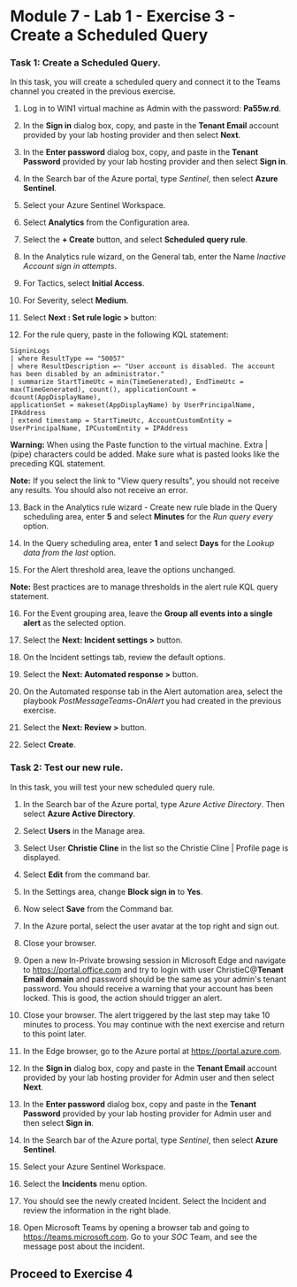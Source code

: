 # Module 7 - Lab 1 - Exercise 3 - Create a Scheduled Query

### Task 1: Create a Scheduled Query.

In this task, you will create a scheduled query and connect it to the Teams channel you created in the previous exercise.

1. Log in to WIN1 virtual machine as Admin with the password: **Pa55w.rd**.  

2. In the **Sign in** dialog box, copy, and paste in the **Tenant Email** account provided by your lab hosting provider and then select **Next**.

3. In the **Enter password** dialog box, copy, and paste in the **Tenant Password** provided by your lab hosting provider and then select **Sign in**.

4. In the Search bar of the Azure portal, type *Sentinel*, then select **Azure Sentinel**.

5. Select your Azure Sentinel Workspace.

6. Select **Analytics** from the Configuration area.

7. Select the **+ Create** button, and select **Scheduled query rule**.

8. In the Analytics rule wizard, on the General tab, enter the Name *Inactive Account sign in attempts*.

9. For Tactics, select **Initial Access**.

10. For Severity, select **Medium**.

11. Select **Next : Set rule logic >** button:

12. For the rule query, paste in the following KQL statement:

```KQL
SigninLogs
| where ResultType == "50057"
| where ResultDescription =~ "User account is disabled. The account has been disabled by an administrator."
| summarize StartTimeUtc = min(TimeGenerated), EndTimeUtc = max(TimeGenerated), count(), applicationCount = dcount(AppDisplayName), 
applicationSet = makeset(AppDisplayName) by UserPrincipalName, IPAddress
| extend timestamp = StartTimeUtc, AccountCustomEntity = UserPrincipalName, IPCustomEntity = IPAddress
```

**Warning:** When using the Paste function to the virtual machine.  Extra | (pipe) characters could be added.  Make sure what is pasted looks like the preceding KQL statement.

**Note:** If you select the link to "View query results", you should not receive any results.  You should also not receive an error.  

13. Back in the Analytics rule wizard - Create new rule blade in the Query scheduling area, enter **5** and select **Minutes** for the *Run query every* option.

14. In the Query scheduling area, enter **1** and select **Days** for the *Lookup data from the last* option.

15. For the Alert threshold area, leave the options unchanged.

**Note:** Best practices are to manage thresholds in the alert rule KQL query statement.

16. For the Event grouping area, leave the **Group all events into a single alert** as the selected option.

17. Select the **Next: Incident settings >** button.  

18. On the Incident settings tab, review the default options.

19. Select the **Next: Automated response >** button.

20. On the Automated response tab in the Alert automation area, select the playbook *PostMessageTeams-OnAlert* you had created in the previous exercise.

22. Select the **Next: Review >** button.
  
23. Select **Create**.

### Task 2: Test our new rule.

In this task, you will test your new scheduled query rule.

1. In the Search bar of the Azure portal, type *Azure Active Directory*. Then select **Azure Active Directory**.

2. Select **Users** in the Manage area.

3. Select User **Christie Cline** in the list so the Christie Cline | Profile page is displayed.

4. Select **Edit** from the command bar.

5. In the Settings area, change **Block sign in** to **Yes**.

6. Now select **Save** from the Command bar.

7. In the Azure portal, select the user avatar at the top right and sign out.

8. Close your browser.

9. Open a new In-Private browsing session in Microsoft Edge and navigate to https://portal.office.com and try to login with user ChristieC@**Tenant Email domain** and password should be the same as your admin's tenant password.  You should receive a warning that your account has been locked. This is good, the action should trigger an alert.

10. Close your browser. The alert triggered by the last step may take 10 minutes to process. You may continue with the next exercise and return to this point later.

11. In the Edge browser, go to the Azure portal at https://portal.azure.com.

12. In the **Sign in** dialog box, copy and paste in the **Tenant Email** account provided by your lab hosting provider for Admin user and then select **Next**.

13. In the **Enter password** dialog box, copy and paste in the **Tenant Password** provided by your lab hosting provider for Admin user and then select **Sign in**.

14. In the Search bar of the Azure portal, type *Sentinel*, then select **Azure Sentinel**.

15. Select your Azure Sentinel Workspace.

16. Select the **Incidents** menu option.

17. You should see the newly created Incident.  Select the Incident and review the information in the right blade.

18. Open Microsoft Teams by opening a browser tab and going to https://teams.microsoft.com. Go to your *SOC* Team, and see the message post about the incident.

## Proceed to Exercise 4
